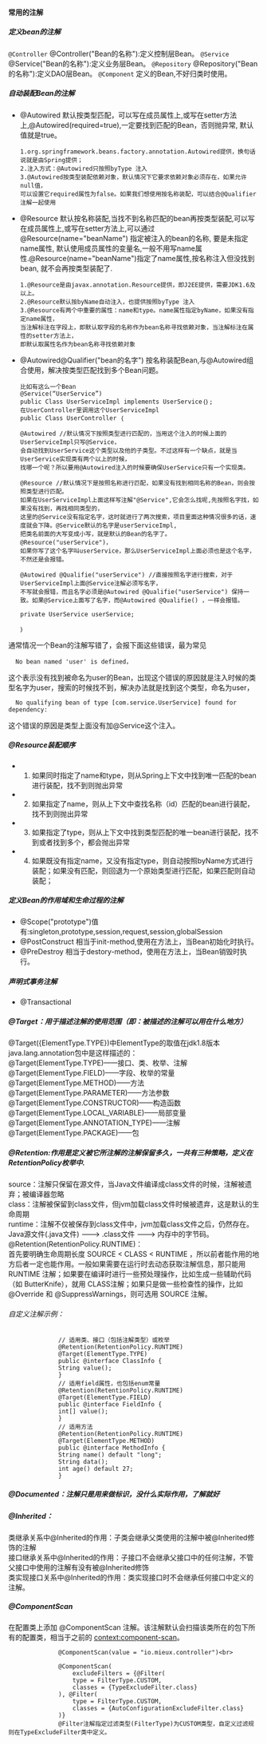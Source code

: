 #### 常用的注解
##### 定义bean的注解
`@Controller` @Controller("Bean的名称"):定义控制层Bean。
`@Service`  @Service("Bean的名称"):定义业务层Bean。
`@Repository` @Repository("Bean的名称"):定义DAO层Bean。
`@Component`  定义的Bean,不好归类时使用。
##### 自动装配Bean的注解
* @Autowired  默认按类型匹配，可以写在成员属性上,或写在setter方法上,@Autowired(required=true),一定要找到匹配的Bean，否则抛异常, 默认值就是true。

      1.org.springframework.beans.factory.annotation.Autowired提供，换句话说就是由Spring提供；
      2.注入方式：@Autowired只按照byType 注入
      3.@Autowired按类型装配依赖对象，默认情况下它要求依赖对象必须存在，如果允许null值，
      可以设置它required属性为false。如果我们想使用按名称装配，可以结合@Qualifier注解一起使用
* @Resource 默认按名称装配,当找不到名称匹配的bean再按类型装配,可以写在成员属性上,或写在setter方法上,可以通过@Resource(name="beanName") 指定被注入的bean的名称, 要是未指定name属性, 默认使用成员属性的变量名,一般不用写name属性.@Resource(name="beanName")指定了name属性,按名称注入但没找到bean, 就不会再按类型装配了.

      1.@Resource是由javax.annotation.Resource提供，即J2EE提供，需要JDK1.6及以上。
      2.@Resource默认按byName自动注入，也提供按照byType 注入
      3.@Resource有两个中重要的属性：name和type。name属性指定byName，如果没有指定name属性，
      当注解标注在字段上，即默认取字段的名称作为bean名称寻找依赖对象，当注解标注在属性的setter方法上，
      即默认取属性名作为bean名称寻找依赖对象
* @Autowired@Qualifier("bean的名字") 按名称装配Bean,与@Autowired组合使用，解决按类型匹配找到多个Bean问题。

      比如有这么一个Bean
      @Service(“UserService”)
      public Class UserServiceImpl implements UserService｛｝;
      在UserController里调用这个UserServiceImpl 
      public Class UserController ｛
      
      @Autowired //默认情况下按照类型进行匹配的，当用这个注入的时候上面的UserServiceImpl只写@Service，
      会自动找到UserService这个类型以及他的子类型。不过这样有一个缺点，就是当UserService实现类有两个以上的时候，
      找哪一个呢？所以要用@Autowired注入的时候要确保UserService只有一个实现类。

      @Resource //默认情况下是按照名称进行匹配，如果没有找到相同名称的Bean，则会按照类型进行匹配。
      如果在UserServiceImpl上面这样写注解"@Service",它会怎么找呢,先按照名字找，如果没有找到，再找相同类型的，
      这里的@Service没有指定名字，这时就进行了两次搜索，项目里面这种情况很多的话，速度就会下降。@Service默认的名字是userServiceImpl,
      把类名前面的大写变成小写，就是默认的Bean的名字了。 @Resource("userService")，
      如果你写了这个名字叫userService，那么UserServiceImpl上面必须也是这个名字，不然还是会报错。
      
      @Autowired @Qualifie("userService") //直接按照名字进行搜索，对于UserServiceImpl上面@Service注解必须写名字，
      不写就会报错，而且名字必须是@Autowired @Qualifie("userService") 保持一致。如果@Service上面写了名字，而@Autowired @Qualifie() ，一样会报错。
      
      private UserService userService;

      ｝
通常情况一个Bean的注解写错了，会报下面这些错误，最为常见

      No bean named 'user' is defined，
这个表示没有找到被命名为user的Bean，出现这个错误的原因就是注入时候的类型名字为user，搜索的时候找不到，解决办法就是找到这个类型，命名为user，

      No qualifying bean of type [com.service.UserService] found for dependency:
这个错误的原因是类型上面没有加@Service这个注入。
##### @Resource装配顺序
* 1. 如果同时指定了name和type，则从Spring上下文中找到唯一匹配的bean进行装配，找不到则抛出异常
* 2. 如果指定了name，则从上下文中查找名称（id）匹配的bean进行装配，找不到则抛出异常
* 3. 如果指定了type，则从上下文中找到类型匹配的唯一bean进行装配，找不到或者找到多个，都会抛出异常
* 4. 如果既没有指定name，又没有指定type，则自动按照byName方式进行装配；如果没有匹配，则回退为一个原始类型进行匹配，如果匹配则自动装配；
##### 定义Bean的作用域和生命过程的注解
* @Scope("prototype")值有:singleton,prototype,session,request,session,globalSession
* @PostConstruct 相当于init-method,使用在方法上，当Bean初始化时执行。
* @PreDestroy 相当于destory-method，使用在方法上，当Bean销毁时执行。
##### 声明式事务注解
* @Transactional  

##### @Target：用于描述注解的使用范围（即：被描述的注解可以用在什么地方）
@Target({ElementType.TYPE})中ElementType的取值在jdk1.8版本java.lang.annotation包中是这样描述的：<br>
@Target(ElementType.TYPE)——接口、类、枚举、注解<br>
@Target(ElementType.FIELD)——字段、枚举的常量<br>
@Target(ElementType.METHOD)——方法<br>
@Target(ElementType.PARAMETER)——方法参数<br>
@Target(ElementType.CONSTRUCTOR)——构造函数<br>
@Target(ElementType.LOCAL_VARIABLE)——局部变量<br>
@Target(ElementType.ANNOTATION_TYPE)——注解<br>
@Target(ElementType.PACKAGE)——包<br>

##### @Retention:作用是定义被它所注解的注解保留多久，一共有三种策略，定义在RetentionPolicy枚举中.
source：注解只保留在源文件，当Java文件编译成class文件的时候，注解被遗弃；被编译器忽略<br>
class：注解被保留到class文件，但jvm加载class文件时候被遗弃，这是默认的生命周期<br>
runtime：注解不仅被保存到class文件中，jvm加载class文件之后，仍然存在。Java源文件(.java文件) ---> .class文件 ---> 内存中的字节码。<br>
@Retention(RetentionPolicy.RUNTIME)：<br>
首先要明确生命周期长度 SOURCE < CLASS < RUNTIME ，所以前者能作用的地方后者一定也能作用。一般如果需要在运行时去动态获取注解信息，那只能用 RUNTIME 注解；如果要在编译时进行一些预处理操作，比如生成一些辅助代码（如 ButterKnife），就用 CLASS注解；如果只是做一些检查性的操作，比如 @Override 和 @SuppressWarnings，则可选用 SOURCE 注解。
###### 自定义注解示例：

                  // 适用类、接口（包括注解类型）或枚举
                  @Retention(RetentionPolicy.RUNTIME)
                  @Target(ElementType.TYPE)
                  public @interface ClassInfo {
                  String value();
                  }
                  // 适用field属性，也包括enum常量
                  @Retention(RetentionPolicy.RUNTIME)
                  @Target(ElementType.FIELD)
                  public @interface FieldInfo {
                  int[] value();
                  }
                  // 适用方法
                  @Retention(RetentionPolicy.RUNTIME)
                  @Target(ElementType.METHOD)
                  public @interface MethodInfo {
                  String name() default "long";
                  String data();
                  int age() default 27;
                  }
##### @Documented：注解只是用来做标识，没什么实际作用，了解就好
##### @Inherited：
类继承关系中@Inherited的作用：子类会继承父类使用的注解中被@Inherited修饰的注解<br>
接口继承关系中@Inherited的作用：子接口不会继承父接口中的任何注解，不管父接口中使用的注解有没有被@Inherited修饰<br>
类实现接口关系中@Inherited的作用：类实现接口时不会继承任何接口中定义的注解。<br>
##### @ComponentScan 
在配置类上添加 @ComponentScan 注解。该注解默认会扫描该类所在的包下所有的配置类，相当于之前的 <context:component-scan>。<br>
                  
                  @ComponentScan(value = "io.mieux.controller")<br>
                  
                  @ComponentScan(
                      excludeFilters = {@Filter(
                      type = FilterType.CUSTOM,
                      classes = {TypeExcludeFilter.class}
                  ), @Filter(
                      type = FilterType.CUSTOM,
                      classes = {AutoConfigurationExcludeFilter.class}
                  )}
                  @Filter注解指定过滤类型(FilterType)为CUSTOM类型，自定义过滤规则在TypeExcludeFilter类中定义。

